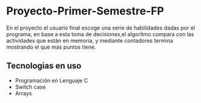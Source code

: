 # Proyecto-Primer-Semestre-FP
En el proyecto el usuario final escoge una serie de habilidades dadas por el programa, en base a esta toma de decisiones,el algoritmo compara con las actividades que están en memoria, y mediante contadores termina mostrando el que más puntos tiene.

<h2>Tecnologias en uso</h2>
  <ul>
  <li>Programación en Lenguaje C</li>
  <li>Switch case</li>
  <li>Arrays</li>
</ul>
